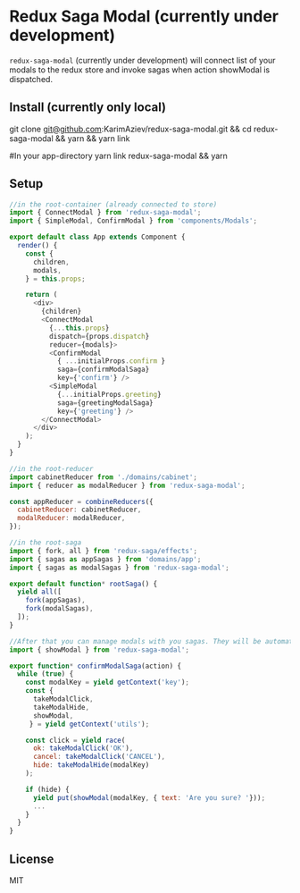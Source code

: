 # Redux Saga Modal (currently under development)

`redux-saga-modal` (currently under development)
will connect list of your modals to the redux store and invoke sagas when action showModal is dispatched.
## Install (currently only local)

git clone git@github.com:KarimAziev/redux-saga-modal.git && 
cd redux-saga-modal && 
yarn && 
yarn link

#In your app-directory 
yarn link redux-saga-modal && yarn

## Setup

```javascript
//in the root-container (already connected to store)
import { ConnectModal } from 'redux-saga-modal';
import { SimpleModal, ConfirmModal } from 'components/Modals';

export default class App extends Component {
  render() {
    const {
      children,
      modals,
    } = this.props;

    return (
      <div>
        {children}
        <ConnectModal
          {...this.props}
          dispatch={props.dispatch}
          reducer={modals}>
          <ConfirmModal
            { ...initialProps.confirm }
            saga={confirmModalSaga}
            key={'confirm'} />
          <SimpleModal
            {...initialProps.greeting}
            saga={greetingModalSaga}
            key={'greeting'} />
        </ConnectModal>
      </div>
    );
  }
}

//in the root-reducer
import cabinetReducer from './domains/cabinet';
import { reducer as modalReducer } from 'redux-saga-modal';

const appReducer = combineReducers({
  cabinetReducer: cabinetReducer,
  modalReducer: modalReducer,
});

//in the root-saga
import { fork, all } from 'redux-saga/effects';
import { sagas as appSagas } from 'domains/app';
import { sagas as modalSagas } from 'redux-saga-modal';

export default function* rootSaga() {
  yield all([
    fork(appSagas),
    fork(modalSagas),
  ]);
}

//After that you can manage modals with you sagas. They will be automatically invoken after dispatching action showModal
import { showModal } from 'redux-saga-modal';

export function* confirmModalSaga(action) {
  while (true) {
    const modalKey = yield getContext('key');
    const {
      takeModalClick,
      takeModalHide,
      showModal,
     } = yield getContext('utils');

    const click = yield race(
      ok: takeModalClick('OK'),
      cancel: takeModalClick('CANCEL'),
      hide: takeModalHide(modalKey)
    );

    if (hide) {
      yield put(showModal(modalKey, { text: 'Are you sure? '}));
      ...
    }
  }
}
```

## License

MIT
